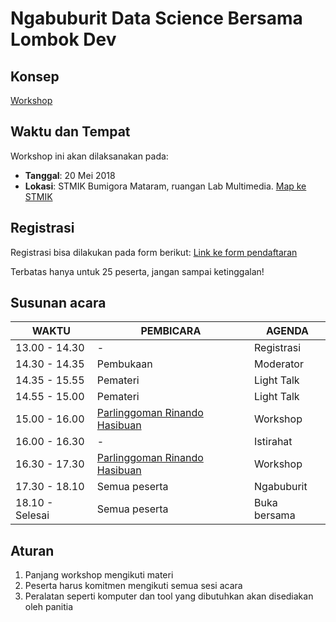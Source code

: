 # Ngabuburit Data Science Bersama Lombok Dev

## Konsep
[Workshop](https://github.com/LombokDev/wiki/blob/master/event-concepts/workshop.md)

## Waktu dan Tempat
Workshop ini akan dilaksanakan pada:
- **Tanggal**: 20 Mei 2018
- **Lokasi**: STMIK Bumigora Mataram, ruangan Lab Multimedia. [Map ke STMIK](https://goo.gl/maps/kfNdiknNiC92)

## Registrasi
Registrasi bisa dilakukan pada form berikut: [Link ke form pendaftaran](https://goo.gl/forms/7yPqWEXxt9QxjdSg2)

Terbatas hanya untuk 25 peserta, jangan sampai ketinggalan!

## Susunan acara
| WAKTU           | PEMBICARA     | AGENDA       |
|-----------------|---------------|--------------|
| 13.00 - 14.30   | -             | Registrasi   |
| 14.30 - 14.35   | Pembukaan     | Moderator    |
| 14.35 - 15.55   | Pemateri      | Light Talk   |
| 14.55 - 15.00   | Pemateri      | Light Talk   |
| 15.00 - 16.00   | [Parlinggoman Rinando Hasibuan](https://www.linkedin.com/in/goman/)      | Workshop     |
| 16.00 - 16.30   | -             | Istirahat    |
| 16.30 - 17.30   | [Parlinggoman Rinando Hasibuan](https://www.linkedin.com/in/goman/)      | Workshop     |
| 17.30 - 18.10   | Semua peserta | Ngabuburit   |
| 18.10 - Selesai | Semua peserta | Buka bersama |

## Aturan
1. Panjang workshop mengikuti materi
2. Peserta harus komitmen mengikuti semua sesi acara
3. Peralatan seperti komputer dan tool yang dibutuhkan akan disediakan oleh panitia